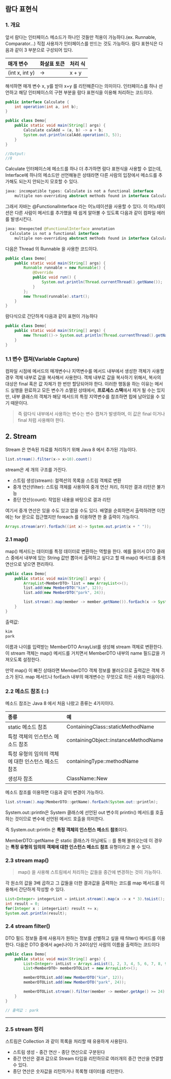## 람다 표현식

### 1. 개요

앞서 람다는 인터페이스 메소드가 하나인 것들만 적용이 가능하다.(ex. Runnable, Comparator...)
직접 사용자가 인터페이스를 만드는 것도 가능하다. 람다 표현식은 다음과 같이 3 부분으로 구성되어 있다.

| 매개 변수          | 화살표 토큰 |처리 식|
|:---------------|:-------|:----|
| (int x, int y) | ->     |x + y|

해석하면 매개 변수 x, y를 받아 x+y 를 리턴해준다는 의미이다.
인터페이스를 하나 선언하고 해당 인터페이스의 구현 부분을 람다 표현식을 이용해 처리하는 코드이다.
```java
public interface Calculate {
    int operation(int a, int b);
}
```

```java
public class Demo{
    public static void main(String[] args) {
        Calculate calAdd = (a, b) -> a + b;
        System.out.println(calAdd.operation(3, 5));
    }
}

//Output:
//8
```

Calculate 인터페이스에 메소드를 하나 더 추가하면 람다 표현식을 사용할 수 없는데, Interface에 하나의
메소드만 선언해놓은 상태라면 다른 사람의 입장에서 메소드를 추가해도 되는지 안되는지 모호할 수 있다.

```java
java: incompatible types: Calculate is not a functional interface
    multiple non-overriding abstract methods found in interface Calculate
```

그래서 자바는 @FunctionalInterface 라는 어노테이션을 사용할 수 있다.
이 어노테이션은 다른 사람이 메서드를 추가했을 때 쉽게 알아볼 수 있도록 다음과 같이 컴파일 에러를 발생시킨다.

```java
java: Unexpected @FunctionalInterface annotation
  Calculate is not a functional interface
    multiple non-overriding abstract methods found in interface Calculate
```


다음은 Thread 의 Runnable 을 사용한 코드이다.

```java
public class Demo{
    public static void main(String[] args) {
        Runnable runnable = new Runnable() {
            @Override
            public void run() {
                System.out.println(Thread.currentThread().getName());
            }
        };
        new Thread(runnable).start();
    }
}
```

람다식으로 간단하게 다음과 같이 표현이 가능하다

```java
public class Demo{
    public static void main(String[] args) {
        new Thread(()-> System.out.println(Thread.currentThread().getName())).start();
    }
}
```

### 1.1 변수 캡쳐(Variable Capture)

컴파일 시점에 메서드의 매개변수나 지역변수를 메서드 내부에서 생성한 객체가 사용할 경우 객체 내부로
값을 복사해서 사용한다. 객체 내부로 값을 복사하기 위해서, 복사의 대상은 final 혹은 값 자체가 한 번만
할당되어야 한다. 이러한 행동을 하는 이유는 메서드 실행을 완료하고 모든 변수가 소멸된 상태에서, **프로세스 스택**에서
제거 될 수는 있지만, 내부 클래스의 객체가 해당 메서드의 특정 지역변수를 참조하면 힙에 남아있을 수 있기 때문이다.

> 즉 람다식 내부에서 사용하는 변수는 변수 캡쳐가 발생하며, 이 값은 final 이거나 final 처럼 사용해야 한다.


## 2. Stream

Stream 은 연속된 자료를 처리하기 위해 Java 8 에서 추가된 기능이다.

```java
list.stream().filter(x-> x>10).count()
```

stream은 세 개의 구조를 가진다.

- 스트림 생성(stream): 컬렉션의 목록을 스트림 객체로 변환
- 중개 연산(filter): 스트림 객체를 사용하여 중개 연산 처리, 하지만 결과 리턴은 불가능
- 종단 연산(count): 작업된 내용을 바탕으로 결과 리턴

여기서 중개 연산은 있을 수도 있고 없을 수도 있다. 배열을 순회하면서 출력하려면 이전에는 for 문으로 접근했지만 foreach 를 이용하면 한 줄 출력이 가능하다.

```java
Arrays.stream(arr).forEach((int x)-> System.out.print(x + " "));
```

### 2.1 map()

map() 메서드는 데이터를 특정 데이터로 변환하는 역할을 한다.
예를 들어서 DTO 클래스 중에서 내부에 있는 String 값만 뽑아서 출력하고 싶다고 할 때
map() 메서드를 중개 연산으로 넣으면 편리하다.

```java
public class Demo{
    public static void main(String[] args) {
        ArrayList<MemberDTO> list = new ArrayList<>();
        list.add(new MemberDTO("kim", 12));
        list.add(new MemberDTO("park", 24));

        list.stream().map(member -> member.getName()).forEach(x -> System.out.println(x));
    }
}

```
출력값:
```java
kim
park
```

이름과 나이를 입력받는 MemberDTO ArrayList를 생성해 stream 객체로 변환한다.
이 stream 객체는 map() 메서드를 거치면서 MemberDTO 내부의 name 필드값을 가져오도록 설정한다.

만약 map() 이 빠진 상태라면 MemberDTO 객체 정보를 불러오므로 출력값은 객체 주소가 된다.
map 메서드나 forEach 내부의 매개변수는 무엇으로 하든 사용자 마음이다.


### 2.2 메소드 참조 (::)

메소드 참조는 Java 8 에서 처음 나왔고 종류는 4가지이다.

|종류| 예                                 |
|:---|:----------------------------------|
|static 메소드 참조| ContainingClass::staticMethodName |
|특정 객체의 인스턴스 메소드 참조|containingObject::instanceMethodName|
|특정 유형의 임의의 객체에 대한 인스턴스 메소드 참조|containingType::methodName|
|생성자 참조|ClassName::New|

메소드 참조를 이용하면 다음과 같이 변경이 가능하다.
```java
list.stream().map(MemberDTO::getName).forEach(System.out::println);
```

System.out::println은 System 클래스에 선언된 out 변수의 println() 메서드를 호출하는
것이므로 변수에 선언된 메서드 호출을 의미한다.

즉 System.out::println 은 **특정 객체의 인스턴스 메소드 참조**이다.

MemberDTO::getName 은 static 클래스가 아님에도 :: 를 통해 불러오는데 이 경우는 **특정
유형의 임의의 객체에 대한 인스턴스 메소드 참조** 유형이라고 볼 수 있다.

### 2.3 stream map()

> map() 을 사용해 스트림에서 처리하는 값들을 중간에 변경하는 것이 가능하다.

각 원소의 값을 3배 곱하고 그 값들을 더한 결과값을 출력하는 코드를 map 메서드를 이용해서
간단하게 작성할 수 있다.

```java
List<Integer> integerList = intList.stream().map(x -> x * 3).toList();
int result = 0;
for(Integer x : integerList) result += x;
System.out.println(result);
```

### 2.4 stream filter()

DTO 필드 정보들 중에 사용자가 원하는 정보를 선별하고 싶을 때 filter() 메서드를 이용한다.
다음은 DTO 중에서 age(나이) 가 24이상인 사람의 이름을 출력하는 코드이다

```java
public class Demo{
    public static void main(String[] args) {
        List<Integer> intList = Arrays.asList(1, 2, 3, 4, 5, 6, 7, 8, 9, 10);
        List<MemberDTO> memberDTOList = new ArrayList<>();

        memberDTOList.add(new MemberDTO("kim", 12));
        memberDTOList.add(new MemberDTO("park", 24));

        memberDTOList.stream().filter(member -> member.getAge() >= 24).forEach(member -> System.out.println(member.getName()));
    }
}

// 출력값 : park
```


---

### 2.5 stream 정리

스트림은 Collection 과 같이 목록을 처리할 때 유용하게 사용된다.

- 스트림 생성 - 중간 연산 - 종단 연산으로 구분된다
- 중간 연산은 결과 값으로 Stream 타입을 리턴하므로 여러개의 중간 연산을 연결할 수 있다.
- 종단 연산은 숫자값을 리턴하거나 목록형 데이터를 리턴한다.

